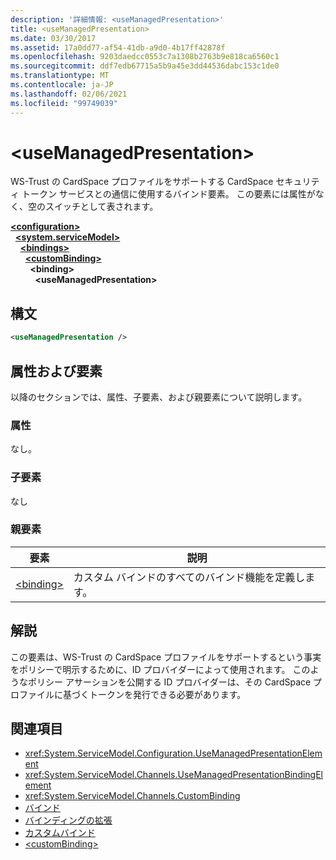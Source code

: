 ```yaml
---
description: '詳細情報: <useManagedPresentation>'
title: <useManagedPresentation>
ms.date: 03/30/2017
ms.assetid: 17a0dd77-af54-41db-a9d0-4b17ff42878f
ms.openlocfilehash: 9203daedcc0553c7a1308b2763b9e818ca6560c1
ms.sourcegitcommit: ddf7edb67715a5b9a45e3dd44536dabc153c1de0
ms.translationtype: MT
ms.contentlocale: ja-JP
ms.lasthandoff: 02/06/2021
ms.locfileid: "99749039"
---
```

# \<useManagedPresentation>

WS-Trust の CardSpace プロファイルをサポートする CardSpace セキュリティ トークン サービスとの通信に使用するバインド要素。 この要素には属性がなく、空のスイッチとして表されます。  
  
[**\<configuration>**](../configuration-element.md)\
&nbsp;&nbsp;[**\<system.serviceModel>**](system-servicemodel.md)\
&nbsp;&nbsp;&nbsp;&nbsp;[**\<bindings>**](bindings.md)\
&nbsp;&nbsp;&nbsp;&nbsp;&nbsp;&nbsp;[**\<customBinding>**](custombinding.md)\
&nbsp;&nbsp;&nbsp;&nbsp;&nbsp;&nbsp;&nbsp;&nbsp;**\<binding>**\
&nbsp;&nbsp;&nbsp;&nbsp;&nbsp;&nbsp;&nbsp;&nbsp;&nbsp;&nbsp;**\<useManagedPresentation>**  
  
## <a name="syntax"></a>構文  
  
```xml  
<useManagedPresentation />
```  
  
## <a name="attributes-and-elements"></a>属性および要素  

 以降のセクションでは、属性、子要素、および親要素について説明します。  
  
### <a name="attributes"></a>属性  

 なし。  
  
### <a name="child-elements"></a>子要素  

 なし  
  
### <a name="parent-elements"></a>親要素  
  
|要素|説明|  
|-------------|-----------------|  
|[\<binding>](bindings.md)|カスタム バインドのすべてのバインド機能を定義します。|  
  
## <a name="remarks"></a>解説  

 この要素は、WS-Trust の CardSpace プロファイルをサポートするという事実をポリシーで明示するために、ID プロバイダーによって使用されます。 このようなポリシー アサーションを公開する ID プロバイダーは、その CardSpace プロファイルに基づくトークンを発行できる必要があります。  
  
## <a name="see-also"></a>関連項目

- <xref:System.ServiceModel.Configuration.UseManagedPresentationElement>
- <xref:System.ServiceModel.Channels.UseManagedPresentationBindingElement>
- <xref:System.ServiceModel.Channels.CustomBinding>
- [バインド](../../../wcf/bindings.md)
- [バインディングの拡張](../../../wcf/extending/extending-bindings.md)
- [カスタムバインド](../../../wcf/extending/custom-bindings.md)
- [\<customBinding>](custombinding.md)
